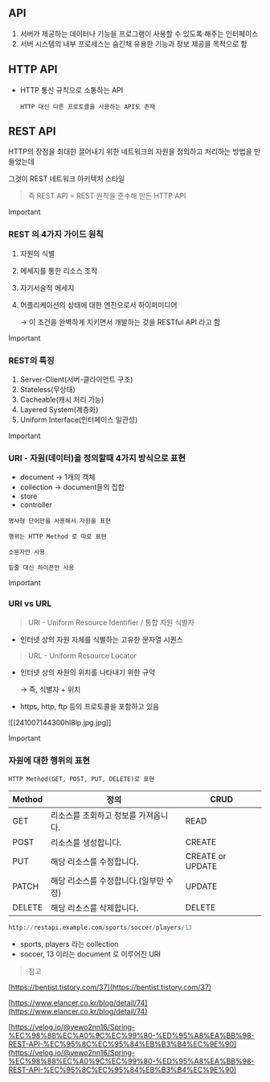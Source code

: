 ## API

1. 서버가 제공하는 데이터나 기능을 프로그램이 사용할 수 있도록 해주는 인터페이스
2. 서버 시스템의 내부 프로세스는 숨긴채 유용한 기능과 정보 제공을 목적으로 함

  

## HTTP API

- HTTP 통신 규칙으로 소통하는 API
    
    `HTTP 대신 다른 프로토콜을 사용하는 API도 존재`
    

  

## REST API

HTTP의 장점을 최대한 끌어내기 위한 네트워크의 자원을 정의하고 처리하는 방법을 만들었는데

그것이 REST 네트워크 아키텍처 스타일

  

> 즉 REST API = REST 원칙을 준수해 만든 HTTP API

  

> [!important]
> 
> ### REST 의 4가지 가이드 원칙
> 
> 1. 자원의 식별
> 2. 메세지를 통한 리소스 조작
> 3. 자기서술적 메세지
> 4. 어플리케이션의 상태에 대한 엔진으로서 하이퍼미디어
>     
>     → 이 조건을 완벽하게 지키면서 개발하는 것을 RESTful API 라고 함
>     

> [!important]
> 
> ### REST의 특징
> 
> 1. Server-Client(서버-클라이언트 구조)
> 2. Stateless(무상태)
> 3. Cacheable(캐시 처리 가능)
> 4. Layered System(계층화)
> 5. Uniform Interface(인터페이스 일관성)

> [!important]
> 
> ### URI - 자원(데이터)을 정의할때 4가지 방식으로 표현
> 
> - document → 1개의 객체
> - collection → document들의 집합
> - store
> - controller
> 
> `명사형 단어만을 사용해서 자원을 표현`
> 
> `행위는 HTTP Method 로 따로 표현`
> 
> `소문자만 사용`
> 
> `밑줄 대신 하이픈만 사용`

  

> [!important]
> 
> ### URI vs URL
> 
> > URI - Uniform Resource Identifier / 통합 자원 식별자
> 
> - 인터넷 상의 자원 자체를 식별하는 고유한 문자열 시퀀스
> 
>   
> 
> > URL - Uniform Resource Locator
> 
> - 인터넷 상의 자원의 위치를 나타내기 위한 규약
>     
>     → 즉, 식별자 + 위치
>     
> - https, http, ftp 등의 프로토콜을 포함하고 있음
> 
>   
> 
> ![[241007144300hI8lp.jpg.jpg]]

  

> [!important]
> 
> ### 자원에 대한 행위의 표현
> 
> `HTTP Method(GET, POST, PUT, DELETE)로 표현`
> 
> |Method|정의|CRUD|
> |---|---|---|
> |GET|리소스를 조회하고 정보를 가져옵니다.|READ|
> |POST|리소스를 생성합니다.|CREATE|
> |PUT|해당 리소스를 수정합니다.|CREATE or UPDATE|
> |PATCH|해당 리소스를 수정합니다.(일부만 수정)|UPDATE|
> |DELETE|해당 리소스를 삭제합니다.|DELETE|

  

```Python
http://restapi.example.com/sports/soccer/players/13
```

- sports, players 라는 collection
- soccer, 13 이라는 document 로 이루어진 URI

  

  

> 참고

[https://bentist.tistory.com/37](https://bentist.tistory.com/37)

[https://www.elancer.co.kr/blog/detail/74](https://www.elancer.co.kr/blog/detail/74)

[https://velog.io/@yewo2nn16/Spring-%EC%98%88%EC%A0%9C%EC%99%80-%ED%95%A8%EA%BB%98-REST-API-%EC%95%8C%EC%95%84%EB%B3%B4%EC%9E%90](https://velog.io/@yewo2nn16/Spring-%EC%98%88%EC%A0%9C%EC%99%80-%ED%95%A8%EA%BB%98-REST-API-%EC%95%8C%EC%95%84%EB%B3%B4%EC%9E%90)